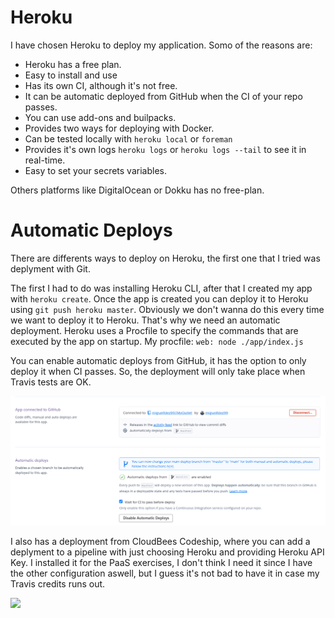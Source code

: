 # Heroku

I have chosen Heroku to deploy my application. Somo of the reasons are:
  - Heroku has a free plan.
  - Easy to install and use
  - Has its own CI, although it's not free.
  - It can be automatic deployed from GitHub when the CI of your repo passes.
  - You can use add-ons and builpacks.
  - Provides two ways for deploying with Docker.
  - Can be tested locally with `heroku local` or `foreman`
  - Provides it's own logs `heroku logs` or `heroku logs --tail` to see it in real-time.
  - Easy to set your secrets variables.

  Others platforms like DigitalOcean or Dokku has no free-plan.

# Automatic Deploys

There are differents ways to deploy on Heroku, the first one that I tried was deplyment with Git.

The first I had to do was installing Heroku CLI, after that I created my app with `heroku create`. Once the app is created you can deploy it to Heroku using `git push heroku master`. Obviously we don't wanna do this every time we want to deploy it to Heroku. That's why we need an automatic deployment.
Heroku uses a Procfile to specify the commands that are executed by the app on startup. My procfile: `web: node ./app/index.js `

You can enable automatic deploys from GitHub, it has the option to only deploy it when CI passes. So, the deployment will only take place when Travis tests are OK.

![](./img/autodeploy.png)

I also has a deployment from CloudBees Codeship, where you can add a deplyment to a pipeline with just choosing Heroku and providing Heroku API Key. I installed it for the PaaS exercises, I don't think I need it since I have the other configuration aswell, but I guess it's not bad to have it in case my Travis credits runs out.

![](./ghdeploy.png)
